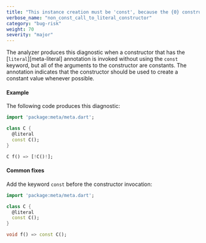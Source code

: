 ```yaml
---
title: "This instance creation must be 'const', because the {0} constructor is marked as '@literal'."
verbose_name: "non_const_call_to_literal_constructor"
category: "bug-risk"
weight: 70
severity: "major"
---
```

The analyzer produces this diagnostic when a constructor that has the
[`literal`][meta-literal] annotation is invoked without using the `const`
keyword, but all of the arguments to the constructor are constants. The
annotation indicates that the constructor should be used to create a
constant value whenever possible.

#### Example

The following code produces this diagnostic:

```dart
import 'package:meta/meta.dart';

class C {
  @literal
  const C();
}

C f() => [!C()!];
```

#### Common fixes

Add the keyword `const` before the constructor invocation:

```dart
import 'package:meta/meta.dart';

class C {
  @literal
  const C();
}

void f() => const C();
```
